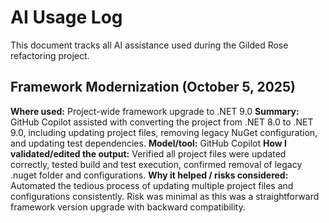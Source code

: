 # AI Usage Log

This document tracks all AI assistance used during the Gilded Rose refactoring project.

## Framework Modernization (October 5, 2025)

**Where used:** Project-wide framework upgrade to .NET 9.0
**Summary:** GitHub Copilot assisted with converting the project from .NET 8.0 to .NET 9.0, including updating project files, removing legacy NuGet configuration, and updating test dependencies.
**Model/tool:** GitHub Copilot
**How I validated/edited the output:** Verified all project files were updated correctly, tested build and test execution, confirmed removal of legacy .nuget folder and configurations.
**Why it helped / risks considered:** Automated the tedious process of updating multiple project files and configurations consistently. Risk was minimal as this was a straightforward framework version upgrade with backward compatibility.